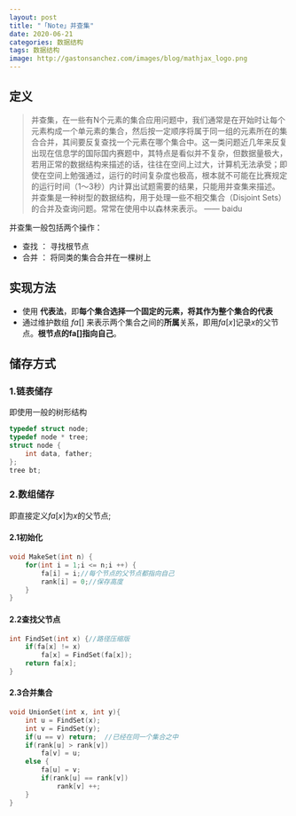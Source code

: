 ```yaml
---
layout: post
title: "「Note」并查集"
date: 2020-06-21
categories: 数据结构
tags: 数据结构
image: http://gastonsanchez.com/images/blog/mathjax_logo.png
---
```

## 定义
> 并查集，在一些有N个元素的集合应用问题中，我们通常是在开始时让每个元素构成一个单元素的集合，然后按一定顺序将属于同一组的元素所在的集合合并，其间要反复查找一个元素在哪个集合中。这一类问题近几年来反复出现在信息学的国际国内赛题中，其特点是看似并不复杂，但数据量极大，若用正常的数据结构来描述的话，往往在空间上过大，计算机无法承受；即使在空间上勉强通过，运行的时间复杂度也极高，根本就不可能在比赛规定的运行时间（1～3秒）内计算出试题需要的结果，只能用并查集来描述。
并查集是一种树型的数据结构，用于处理一些不相交集合（Disjoint Sets）的合并及查询问题。常常在使用中以森林来表示。
																								      —— baidu<!-- more -->
																								 
并查集一般包括两个操作：
- 查找 ： 寻找根节点
- 合并 ： 将同类的集合合并在一棵树上
## 实现方法
- 使用 **代表法**，即**每个集合选择一个固定的元素，将其作为整个集合的代表**
- 通过维护数组 $fa[]$ 来表示两个集合之间的**所属**关系，即用$fa[x]$记录$x$的父节点。**根节点的fa[]指向自己**。

## 储存方式
### 1.链表储存
即使用一般的树形结构
```cpp
typedef struct node;
typedef node * tree;
struct node {
	int data, father;
};
tree bt;
```		 
### 2.数组储存
即直接定义$fa[x]$为$x$的父节点;
#### 2.1初始化
```cpp
void MakeSet(int n) {
	for(int i = 1;i <= n;i ++) {
		fa[i] = i;//每个节点的父节点都指向自己
		rank[i] = 0;//保存高度
	}
}
```

#### 2.2查找父节点
```cpp
int FindSet(int x) {//路径压缩版
	if(fa[x] != x) 	
		fa[x] = FindSet(fa[x]);	
	return fa[x];
} 
```
#### 2.3合并集合
```cpp
void UnionSet(int x, int y){
	int u = FindSet(x);	
	int v = FindSet(y);
	if(u == v) return;	//已经在同一个集合之中
	if(rank[u] > rank[v])	
		fa[v] = u;
	else {
		fa[u] = v;
		if(rank[u] == rank[v])	 
			rank[v] ++;
	}						
} 
```


					 
